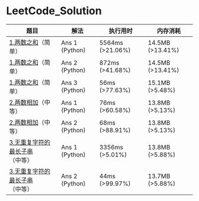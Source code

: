 # LeetCode_Solution
| 题目                                                         | 解法           | 执行用时         | 内存消耗         |
| ------------------------------------------------------------ | -------------- | ---------------- | ---------------- |
| [1.两数之和](https://leetcode-cn.com/problems/two-sum/)（简单） | Ans 1 (Python) | 5564ms (>21.06%) | 14.5MB (>13.41%) |
| [1.两数之和](https://leetcode-cn.com/problems/two-sum/)（简单） | Ans 2 (Python) | 872ms (>41.68%)  | 14.5MB (>13.41%) |
| [1.两数之和](https://leetcode-cn.com/problems/two-sum/)（简单） | Ans 3 (Python) | 56ms (>77.63%)   | 15.1MB (>5.48%)  |
| [2.两数相加](https://leetcode-cn.com/problems/add-two-numbers/)（中等） | Ans 1 (Python) | 76ms (>60.58%)   | 13.8MB (>5.13%)  |
| [2.两数相加](https://leetcode-cn.com/problems/add-two-numbers/)（中等） | Ans 2 (Python) | 68ms (>88.91%)   | 13.8MB (>5.13%)  |
| [3.无重复字符的最长子串](https://leetcode-cn.com/problems/longest-substring-without-repeating-characters/)（中等） | Ans 1 (Python) | 3356ms (>5.01%)  | 13.8MB (>5.88%)  |
| [3.无重复字符的最长子串](https://leetcode-cn.com/problems/longest-substring-without-repeating-characters/)（中等） | Ans 2 (Python) | 44ms (>99.97%)   | 13.7MB (>5.88%)  |

